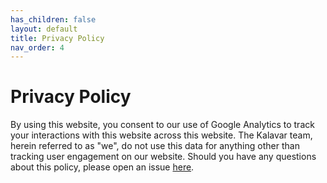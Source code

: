 ```yaml
---
has_children: false
layout: default
title: Privacy Policy
nav_order: 4
---
```

# Privacy Policy
By using this website, you consent to our use of Google Analytics to track your interactions with this website across this website. The Kalavar team, herein referred to as "we",  do not use this data for anything other than tracking user engagement on our website. Should you have any questions about this policy, please open an issue [here](https://github.com/fatalcenturion/kalavar-core/issues/new).